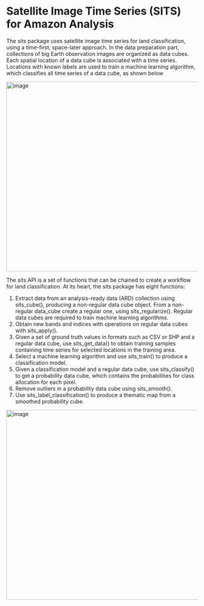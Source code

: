# Satellite Image Time Series (SITS) for Amazon Analysis

The sits package uses satellite image time series for land classification, using a time-first, space-later approach. In the data preparation part, collections of big Earth observation images are organized as data cubes. Each spatial location of a data cube is associated with a time series. Locations with known labels are used to train a machine learning algorithm, which classifies all time series of a data cube, as shown below

<img width="600" height="500" alt="image" src="https://github.com/user-attachments/assets/9a1d0a26-0fd4-4df8-a76e-76535dbced7b" />

The sits API is a set of functions that can be chained to create a workflow for land classification. At its heart, the sits package has eight functions:

1) Extract data from an analysis-ready data (ARD) collection using sits_cube(), producing a non-regular data cube object.
From a non-regular data_cube create a regular one, using sits_regularize(). Regular data cubes are required to train machine learning algorithms.
2) Obtain new bands and indices with operations on regular data cubes with sits_apply().
3) Given a set of ground truth values in formats such as CSV or SHP and a regular data cube, use sits_get_data() to obtain training samples containing time series for selected locations in the training area.
4) Select a machine learning algorithm and use sits_train() to produce a classification model.
5) Given a classification model and a regular data cube, use sits_classify() to get a probability data cube, which contains the probabilities for class allocation for each pixel.
6) Remove outliers in a probability data cube using sits_smooth().
7) Use sits_label_classification() to produce a thematic map from a smoothed probability cube.

<img width="600" height="500" alt="image" src="https://github.com/user-attachments/assets/35cb5a74-8ed1-47f5-beca-1e38f5b235cf" />
